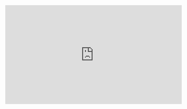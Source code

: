 <iframe width="560" height="315" src="https://www.youtube.com/embed/l0D9HL87J04" title="YouTube video player" frameborder="0" allow="accelerometer; autoplay; clipboard-write; encrypted-media; gyroscope; picture-in-picture" allowfullscreen></iframe>